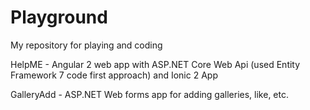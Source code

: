 # Playground
My repository for playing and coding

HelpME - Angular 2 web app with ASP.NET Core Web Api (used Entity Framework 7 code first approach) and Ionic 2 App

GalleryAdd - ASP.NET Web forms app for adding galleries, like, etc.
